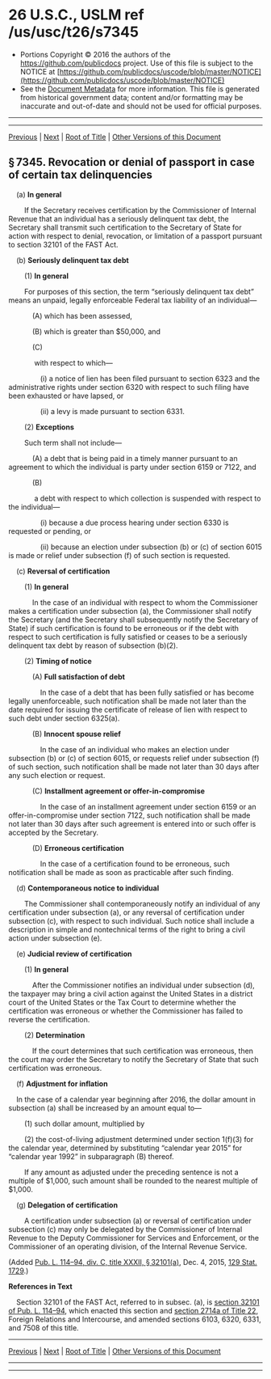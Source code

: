 ---
---

# 26 U.S.C., USLM ref /us/usc/t26/s7345

* Portions Copyright © 2016 the authors of the https://github.com/publicdocs project.
  Use of this file is subject to the NOTICE at [https://github.com/publicdocs/uscode/blob/master/NOTICE](https://github.com/publicdocs/uscode/blob/master/NOTICE)
* See the [Document Metadata](././../../../../../..//README.md) for more information.
  This file is generated from historical government data; content and/or formatting may be inaccurate and out-of-date and should not be used for official purposes.

----------
----------

[Previous](./../../../../../..//us/usc/t26/stF/ch75/schD/m__us_usc_t26_s7344.md) | [Next](./../../../../../..//us/usc/t26/stF/ch76/m__us_usc_t26_stF_ch76.md) | [Root of Title](./../../../../../../) | [Other Versions of this Document](https://publicdocs.github.io/go/links?ns=uslm&ref=%2Fus%2Fusc%2Ft26%2Fs7345)

## § 7345. Revocation or denial of passport in case of certain tax delinquencies

    (a) __In general__ 

        If the Secretary receives certification by the Commissioner of Internal Revenue that an individual has a seriously delinquent tax debt, the Secretary shall transmit such certification to the Secretary of State for action with respect to denial, revocation, or limitation of a passport pursuant to section 32101 of the FAST Act.

    (b) __Seriously delinquent tax debt__ 

        (1) __In general__ 

        For purposes of this section, the term “seriously delinquent tax debt” means an unpaid, legally enforceable Federal tax liability of an individual—

            (A) which has been assessed,

            (B) which is greater than $50,000, and

            (C)

             with respect to which—

                (i) a notice of lien has been filed pursuant to section 6323 and the administrative rights under section 6320 with respect to such filing have been exhausted or have lapsed, or

                (ii) a levy is made pursuant to section 6331.

        (2) __Exceptions__ 

        Such term shall not include—

            (A) a debt that is being paid in a timely manner pursuant to an agreement to which the individual is party under section 6159 or 7122, and

            (B)

             a debt with respect to which collection is suspended with respect to the individual—

                (i) because a due process hearing under section 6330 is requested or pending, or

                (ii) because an election under subsection (b) or (c) of section 6015 is made or relief under subsection (f) of such section is requested.

    (c) __Reversal of certification__ 

        (1) __In general__ 

            In the case of an individual with respect to whom the Commissioner makes a certification under subsection (a), the Commissioner shall notify the Secretary (and the Secretary shall subsequently notify the Secretary of State) if such certification is found to be erroneous or if the debt with respect to such certification is fully satisfied or ceases to be a seriously delinquent tax debt by reason of subsection (b)(2).

        (2) __Timing of notice__ 

            (A) __Full satisfaction of debt__ 

                In the case of a debt that has been fully satisfied or has become legally unenforceable, such notification shall be made not later than the date required for issuing the certificate of release of lien with respect to such debt under section 6325(a).

            (B) __Innocent spouse relief__ 

                In the case of an individual who makes an election under subsection (b) or (c) of section 6015, or requests relief under subsection (f) of such section, such notification shall be made not later than 30 days after any such election or request.

            (C) __Installment agreement or offer-in-compromise__ 

                In the case of an installment agreement under section 6159 or an offer-in-compromise under section 7122, such notification shall be made not later than 30 days after such agreement is entered into or such offer is accepted by the Secretary.

            (D) __Erroneous certification__ 

                In the case of a certification found to be erroneous, such notification shall be made as soon as practicable after such finding.

    (d) __Contemporaneous notice to individual__ 

        The Commissioner shall contemporaneously notify an individual of any certification under subsection (a), or any reversal of certification under subsection (c), with respect to such individual. Such notice shall include a description in simple and nontechnical terms of the right to bring a civil action under subsection (e).

    (e) __Judicial review of certification__ 

        (1) __In general__ 

            After the Commissioner notifies an individual under subsection (d), the taxpayer may bring a civil action against the United States in a district court of the United States or the Tax Court to determine whether the certification was erroneous or whether the Commissioner has failed to reverse the certification.

        (2) __Determination__ 

            If the court determines that such certification was erroneous, then the court may order the Secretary to notify the Secretary of State that such certification was erroneous.

    (f) __Adjustment for inflation__ 

    In the case of a calendar year beginning after 2016, the dollar amount in subsection (a) shall be increased by an amount equal to—

        (1) such dollar amount, multiplied by

        (2) the cost-of-living adjustment determined under section 1(f)(3) for the calendar year, determined by substituting “calendar year 2015” for “calendar year 1992” in subparagraph (B) thereof.

        If any amount as adjusted under the preceding sentence is not a multiple of $1,000, such amount shall be rounded to the nearest multiple of $1,000.

    (g) __Delegation of certification__ 

        A certification under subsection (a) or reversal of certification under subsection (c) may only be delegated by the Commissioner of Internal Revenue to the Deputy Commissioner for Services and Enforcement, or the Commissioner of an operating division, of the Internal Revenue Service.

(Added [Pub. L. 114–94, div. C, title XXXII, § 32101(a)][/us/pl/114/94/s32101/a], Dec. 4, 2015, [129 Stat. 1729][/us/stat/129/1729].)

 __References in Text__ 

    Section 32101 of the FAST Act, referred to in subsec. (a), is [section 32101 of Pub. L. 114–94][/us/pl/114/94/s32101], which enacted this section and [section 2714a of Title 22][/us/usc/t22/s2714a], Foreign Relations and Intercourse, and amended sections 6103, 6320, 6331, and 7508 of this title.

----------

[Previous](./../../../../../..//us/usc/t26/stF/ch75/schD/m__us_usc_t26_s7344.md) | [Next](./../../../../../..//us/usc/t26/stF/ch76/m__us_usc_t26_stF_ch76.md) | [Root of Title](./../../../../../../) | [Other Versions of this Document](https://publicdocs.github.io/go/links?ns=uslm&ref=%2Fus%2Fusc%2Ft26%2Fs7345)

----------
----------

[/us/pl/114/94/s32101/a]: https://publicdocs.github.io/go/links?ns=uslm&ref=%2Fus%2Fpl%2F114%2F94%2Fs32101%2Fa
[/us/stat/129/1729]: https://publicdocs.github.io/go/links?ns=uslm&ref=%2Fus%2Fstat%2F129%2F1729
[/us/pl/114/94/s32101]: https://publicdocs.github.io/go/links?ns=uslm&ref=%2Fus%2Fpl%2F114%2F94%2Fs32101
[/us/usc/t22/s2714a]: https://publicdocs.github.io/go/links?ns=uslm&ref=%2Fus%2Fusc%2Ft22%2Fs2714a


